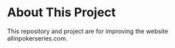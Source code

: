 # About This Project
This repository and project are for improving the website allinpokerseries.com. 
